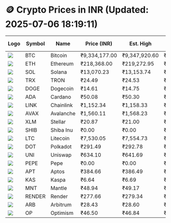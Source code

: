 # 🪙 Crypto Prices in INR (Updated: 2025-07-06 18:19:11)

| Logo | Symbol | Name       | Price (INR) | Est. High | Est. Low | Gross Profit | Fees | Net Profit | ROI % |
|------|--------|------------|-------------|-----------|----------|---------------|------|-------------|--------|
| ![](https://coin-images.coingecko.com/coins/images/1/large/bitcoin.png?1696501400) | BTC    | Bitcoin    | ₹9,334,177.00 | ₹9,347,920.60 | ₹9,320,433.40 | ₹294.91 | ₹200.00 | ₹94.91 | 0.09% |
| ![](https://coin-images.coingecko.com/coins/images/279/large/ethereum.png?1696501628) | ETH    | Ethereum   | ₹218,368.00 | ₹219,272.95 | ₹217,463.05 | ₹832.28 | ₹200.00 | ₹632.28 | 0.63% |
| ![](https://coin-images.coingecko.com/coins/images/4128/large/solana.png?1718769756) | SOL    | Solana     | ₹13,070.23 | ₹13,153.74 | ₹12,986.72 | ₹1,286.10 | ₹200.00 | ₹1,086.10 | 1.09% |
| ![](https://coin-images.coingecko.com/coins/images/1094/large/tron-logo.png?1696502193) | TRX    | TRON       | ₹24.49 | ₹24.53 | ₹24.45 | ₹306.72 | ₹200.00 | ₹106.72 | 0.11% |
| ![](https://coin-images.coingecko.com/coins/images/5/large/dogecoin.png?1696501409) | DOGE   | Dogecoin   | ₹14.61 | ₹14.75 | ₹14.47 | ₹1,969.93 | ₹200.00 | ₹1,769.93 | 1.77% |
| ![](https://coin-images.coingecko.com/coins/images/975/large/cardano.png?1696502090) | ADA    | Cardano    | ₹50.08 | ₹50.30 | ₹49.86 | ₹884.49 | ₹200.00 | ₹684.49 | 0.68% |
| ![](https://coin-images.coingecko.com/coins/images/877/large/chainlink-new-logo.png?1696502009) | LINK   | Chainlink  | ₹1,152.34 | ₹1,158.33 | ₹1,146.35 | ₹1,044.97 | ₹200.00 | ₹844.97 | 0.84% |
| ![](https://coin-images.coingecko.com/coins/images/12559/large/Avalanche_Circle_RedWhite_Trans.png?1696512369) | AVAX   | Avalanche  | ₹1,560.11 | ₹1,568.23 | ₹1,551.99 | ₹1,046.92 | ₹200.00 | ₹846.92 | 0.85% |
| ![](https://coin-images.coingecko.com/coins/images/100/large/fmpFRHHQ_400x400.jpg?1735231350) | XLM    | Stellar    | ₹20.87 | ₹21.00 | ₹20.74 | ₹1,258.47 | ₹200.00 | ₹1,058.47 | 1.06% |
| ![](https://coin-images.coingecko.com/coins/images/11939/large/shiba.png?1696511800) | SHIB   | Shiba Inu  | ₹0.00 | ₹0.00 | ₹0.00 | ₹1,368.17 | ₹200.00 | ₹1,168.17 | 1.17% |
| ![](https://coin-images.coingecko.com/coins/images/2/large/litecoin.png?1696501400) | LTC    | Litecoin   | ₹7,530.05 | ₹7,554.73 | ₹7,505.37 | ₹657.57 | ₹200.00 | ₹457.57 | 0.46% |
| ![](https://coin-images.coingecko.com/coins/images/12171/large/polkadot.png?1696512008) | DOT    | Polkadot   | ₹291.49 | ₹292.78 | ₹290.20 | ₹886.97 | ₹200.00 | ₹686.97 | 0.69% |
| ![](https://coin-images.coingecko.com/coins/images/12504/large/uniswap-logo.png?1720676669) | UNI    | Uniswap    | ₹634.10 | ₹641.69 | ₹626.51 | ₹2,422.46 | ₹200.00 | ₹2,222.46 | 2.22% |
| ![](https://coin-images.coingecko.com/coins/images/29850/large/pepe-token.jpeg?1696528776) | PEPE   | Pepe       | ₹0.00 | ₹0.00 | ₹0.00 | ₹1,741.52 | ₹200.00 | ₹1,541.52 | 1.54% |
| ![](https://coin-images.coingecko.com/coins/images/26455/large/aptos_round.png?1696525528) | APT    | Aptos      | ₹384.66 | ₹386.49 | ₹382.83 | ₹958.40 | ₹200.00 | ₹758.40 | 0.76% |
| ![](https://coin-images.coingecko.com/coins/images/25751/large/kaspa-icon-exchanges.png?1696524837) | KAS    | Kaspa      | ₹6.64 | ₹6.69 | ₹6.59 | ₹1,456.31 | ₹200.00 | ₹1,256.31 | 1.26% |
| ![](https://coin-images.coingecko.com/coins/images/30980/large/Mantle-Logo-mark.png?1739213200) | MNT    | Mantle     | ₹48.94 | ₹49.17 | ₹48.71 | ₹948.49 | ₹200.00 | ₹748.49 | 0.75% |
| ![](https://coin-images.coingecko.com/coins/images/11636/large/rndr.png?1696511529) | RENDER | Render     | ₹277.66 | ₹279.34 | ₹275.98 | ₹1,219.67 | ₹200.00 | ₹1,019.67 | 1.02% |
| ![](https://coin-images.coingecko.com/coins/images/16547/large/arb.jpg?1721358242) | ARB    | Arbitrum   | ₹28.43 | ₹28.60 | ₹28.26 | ₹1,231.60 | ₹200.00 | ₹1,031.60 | 1.03% |
| ![](https://coin-images.coingecko.com/coins/images/25244/large/Optimism.png?1696524385) | OP     | Optimism   | ₹46.50 | ₹46.84 | ₹46.16 | ₹1,455.68 | ₹200.00 | ₹1,255.68 | 1.26% |
